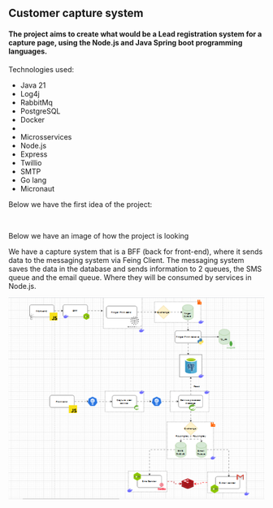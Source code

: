## Customer capture system

#### The project aims to create what would be a Lead registration system for a capture page, using the Node.js and Java Spring boot programming languages.

Technologies used:

- Java 21
- Log4j
- RabbitMq
- PostgreSQL
- Docker
-
- Microsservices
- Node.js
- Express
- Twillio
- SMTP
- Go lang
- Micronaut

Below we have the first idea of the project:

<br>

Below we have an image of how the project is looking

We have a capture system that is a BFF (back for front-end), where it sends data to the messaging system via Feing Client. The messaging system saves the data in the database and sends information to 2 queues, the SMS queue and the email queue. Where they will be consumed by services in Node.js.

![img](./assets/image.png)
<br>
